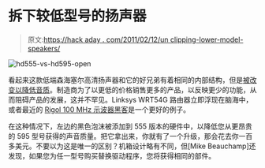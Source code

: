 # 拆下较低型号的扬声器

> 原文:[https://hack aday . com/2011/02/12/un clipping-lower-model-speakers/](https://hackaday.com/2011/02/12/uncrippling-lower-model-speakers/)

![](../Images/8902c949053954a08e7a12f22d1a89b4.png "hd555-vs-hd595-open")

看起来这款低端森海塞尔高清扬声器和它的好兄弟有着相同的内部结构，但是[被改变以降低音质](http://mikebeauchamp.com/misc/sennheiser-hd-555-to-hd-595-mod/)。制造商为了以更低的价格销售更多的产品，以反映更少的功能，从而阻碍产品的发展，这并不罕见。Linksys WRT54G 路由器立即浮现在脑海中，或者最近的 [Rigol 100 MHz 示波器黑客](http://hackaday.com/2010/03/31/update-50mhz-to-100mhz-scope-conversion/)是一个更好的例子。

在这种情况下，左边的黑色泡沫被添加到 555 版本的硬件中，以降低您从更昂贵的 595 型号获得的声音质量。把它拿出来，你就有了一个升级，那会花去你一百多美元。不要以为这是唯一的区别？机箱设计略有不同，但[Mike Beauchamp]还发现，如果您为任一型号购买替换驱动程序，您将获得相同的部件。